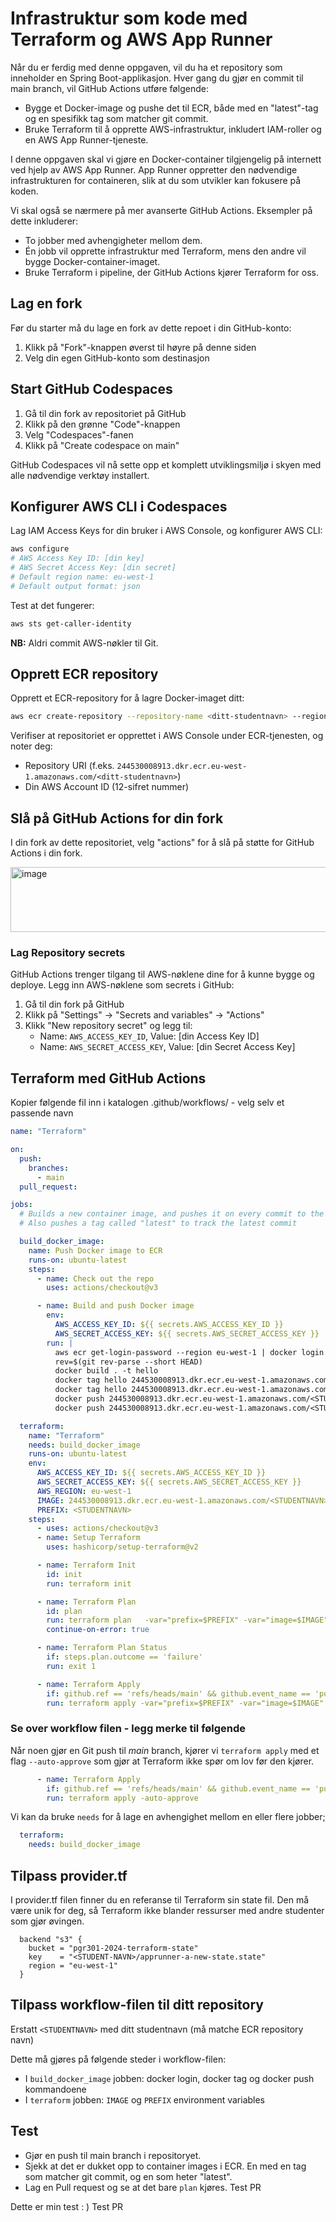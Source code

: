 # Infrastruktur som kode med Terraform og AWS App Runner

Når du er ferdig med denne oppgaven, vil du ha et repository som inneholder en Spring Boot-applikasjon. Hver gang du gjør en commit til main branch, vil GitHub Actions utføre følgende:

- Bygge et Docker-image og pushe det til ECR, både med en "latest"-tag og en spesifikk tag som matcher git commit.
- Bruke Terraform til å opprette AWS-infrastruktur, inkludert IAM-roller og en AWS App Runner-tjeneste.

I denne oppgaven skal vi gjøre en Docker-container tilgjengelig på internett ved hjelp av AWS App Runner. App Runner oppretter den nødvendige infrastrukturen for containeren, slik at du som utvikler kan fokusere på koden.


Vi skal også se nærmere på mer avanserte GitHub Actions. Eksempler på dette inkluderer:

- To jobber med avhengigheter mellom dem.
- Én jobb vil opprette infrastruktur med Terraform, mens den andre vil bygge Docker-container-imaget.
- Bruke Terraform i pipeline, der GitHub Actions kjører Terraform for oss.

## Lag en fork

Før du starter må du lage en fork av dette repoet i din GitHub-konto:

1. Klikk på "Fork"-knappen øverst til høyre på denne siden
2. Velg din egen GitHub-konto som destinasjon

## Start GitHub Codespaces

1. Gå til din fork av repositoriet på GitHub
2. Klikk på den grønne "Code"-knappen
3. Velg "Codespaces"-fanen
4. Klikk på "Create codespace on main"

GitHub Codespaces vil nå sette opp et komplett utviklingsmiljø i skyen med alle nødvendige verktøy installert.

## Konfigurer AWS CLI i Codespaces

Lag IAM Access Keys for din bruker i AWS Console, og konfigurer AWS CLI:

```bash
aws configure
# AWS Access Key ID: [din key]
# AWS Secret Access Key: [din secret]
# Default region name: eu-west-1
# Default output format: json
```

Test at det fungerer:
```bash
aws sts get-caller-identity
```

**NB:** Aldri commit AWS-nøkler til Git.

## Opprett ECR repository

Opprett et ECR-repository for å lagre Docker-imaget ditt:

```bash
aws ecr create-repository --repository-name <ditt-studentnavn> --region eu-west-1
```

Verifiser at repositoriet er opprettet i AWS Console under ECR-tjenesten, og noter deg:
- Repository URI (f.eks. `244530008913.dkr.ecr.eu-west-1.amazonaws.com/<ditt-studentnavn>`)
- Din AWS Account ID (12-sifret nummer)

## Slå på GitHub Actions for din fork

I din fork av dette repositoriet, velg "actions" for å slå på støtte for GitHub Actions i din fork.

<img width="1143" height="104" alt="image" src="https://github.com/user-attachments/assets/90366061-e213-4d24-a527-b012af6c36ff" />

### Lag Repository secrets

GitHub Actions trenger tilgang til AWS-nøklene dine for å kunne bygge og deploye. Legg inn AWS-nøklene som secrets i GitHub:

1. Gå til din fork på GitHub
2. Klikk på "Settings" → "Secrets and variables" → "Actions"
3. Klikk "New repository secret" og legg til:
   - Name: `AWS_ACCESS_KEY_ID`, Value: [din Access Key ID]
   - Name: `AWS_SECRET_ACCESS_KEY`, Value: [din Secret Access Key]


## Terraform med GitHub Actions

Kopier følgende fil inn i katalogen .github/workflows/ - velg selv et passende navn 

```yaml
name: "Terraform"

on:
  push:
    branches:
      - main
  pull_request:

jobs:
  # Builds a new container image, and pushes it on every commit to the repository
  # Also pushes a tag called "latest" to track the latest commit

  build_docker_image:
    name: Push Docker image to ECR
    runs-on: ubuntu-latest
    steps:
      - name: Check out the repo
        uses: actions/checkout@v3

      - name: Build and push Docker image
        env:
          AWS_ACCESS_KEY_ID: ${{ secrets.AWS_ACCESS_KEY_ID }}
          AWS_SECRET_ACCESS_KEY: ${{ secrets.AWS_SECRET_ACCESS_KEY }}
        run: |
          aws ecr get-login-password --region eu-west-1 | docker login --username AWS --password-stdin 244530008913.dkr.ecr.eu-west-1.amazonaws.com
          rev=$(git rev-parse --short HEAD)
          docker build . -t hello
          docker tag hello 244530008913.dkr.ecr.eu-west-1.amazonaws.com/<STUDENTNAVN>:$rev
          docker tag hello 244530008913.dkr.ecr.eu-west-1.amazonaws.com/<STUDENTNAVN>:latest
          docker push 244530008913.dkr.ecr.eu-west-1.amazonaws.com/<STUDENTNAVN>:$rev
          docker push 244530008913.dkr.ecr.eu-west-1.amazonaws.com/<STUDENTNAVN>:latest

  terraform:
    name: "Terraform"
    needs: build_docker_image
    runs-on: ubuntu-latest
    env:
      AWS_ACCESS_KEY_ID: ${{ secrets.AWS_ACCESS_KEY_ID }}
      AWS_SECRET_ACCESS_KEY: ${{ secrets.AWS_SECRET_ACCESS_KEY }}
      AWS_REGION: eu-west-1
      IMAGE: 244530008913.dkr.ecr.eu-west-1.amazonaws.com/<STUDENTNAVN>:latest
      PREFIX: <STUDENTNAVN>
    steps:
      - uses: actions/checkout@v3
      - name: Setup Terraform
        uses: hashicorp/setup-terraform@v2

      - name: Terraform Init
        id: init
        run: terraform init

      - name: Terraform Plan
        id: plan
        run: terraform plan   -var="prefix=$PREFIX" -var="image=$IMAGE"  -no-color
        continue-on-error: true

      - name: Terraform Plan Status
        if: steps.plan.outcome == 'failure'
        run: exit 1

      - name: Terraform Apply
        if: github.ref == 'refs/heads/main' && github.event_name == 'push'
        run: terraform apply -var="prefix=$PREFIX" -var="image=$IMAGE"  -auto-approve
```


### Se over workflow filen - legg merke til følgende

Når noen gjør en Git push til *main* branch, kjører vi ```terraform apply``` med et flag ```--auto-approve``` som gjør at Terraform ikke
spør om lov før den kjører.

```yaml
      - name: Terraform Apply
        if: github.ref == 'refs/heads/main' && github.event_name == 'push'
        run: terraform apply -auto-approve
```

 Vi kan da bruke ```needs``` for å lage en avhengighet mellom en eller flere jobber;

```yaml
  terraform:
    needs: build_docker_image
```

## Tilpass provider.tf 

I provider.tf filen finner du en referanse til Terraform sin state fil. Den må være unik for deg, så Terraform ikke blander ressurser 
med andre studenter som gjør øvingen. 
```
  backend "s3" {
    bucket = "pgr301-2024-terraform-state"
    key    = "<STUDENT-NAVN>/apprunner-a-new-state.state"
    region = "eu-west-1"
  }
```

## Tilpass workflow-filen til ditt repository

Erstatt `<STUDENTNAVN>` med ditt studentnavn (må matche ECR repository navn)

Dette må gjøres på følgende steder i workflow-filen:
- I `build_docker_image` jobben: docker login, docker tag og docker push kommandoene
- I `terraform` jobben: `IMAGE` og `PREFIX` environment variables

## Test

* Gjør en push til main branch i repositoryet.
* Sjekk at det er dukket opp to container images i ECR. En med en tag som matcher git commit, og en som heter "latest".
* Lag en Pull request og se at det bare ```plan``` kjøres.
Test PR




Dette er min test : )
Test PR
